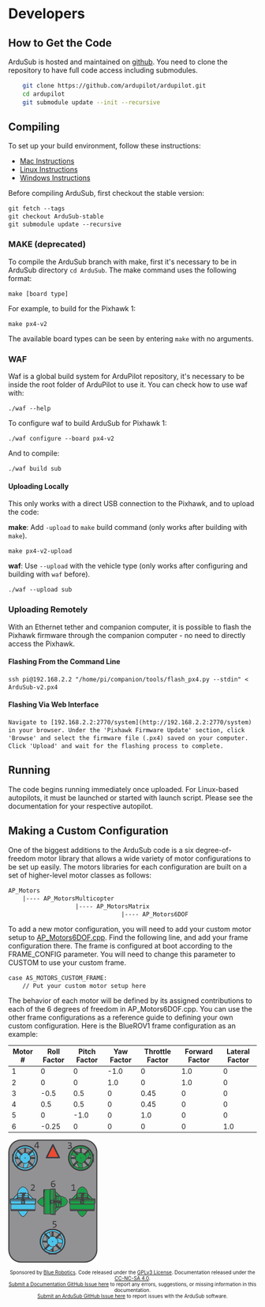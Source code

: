 # Developers

## How to Get the Code

ArduSub is hosted and maintained on [github](https://github.com/ardupilot/ardupilot.git). You need to clone the repository to have full code access including submodules.

```sh
    git clone https://github.com/ardupilot/ardupilot.git
    cd ardupilot
    git submodule update --init --recursive
```

## Compiling

To set up your build environment, follow these instructions:

- [Mac Instructions](http://ardupilot.org/dev/docs/building-setup-mac.html)
- [Linux Instructions](http://ardupilot.org/dev/docs/building-setup-linux.html)
- [Windows Instructions](http://ardupilot.org/dev/docs/building-setup-windows.html)

Before compiling ArduSub, first checkout the stable version:

```
git fetch --tags
git checkout ArduSub-stable
git submodule update --recursive
```

### MAKE (deprecated)
To compile the ArduSub branch with make, first it's necessary to be in ArduSub directory `cd ArduSub`.
The make command uses the following format:

	make [board type]

For example, to build for the Pixhawk 1:

	make px4-v2

The available board types can be seen by entering `make` with no arguments.

### WAF
Waf is a global build system for ArduPilot repository, it's necessary to be inside the root folder of ArduPilot to use it.
You can check how to use waf with:

	./waf --help

To configure waf to build ArduSub for Pixhawk 1:

	./waf configure --board px4-v2

And to compile:

	./waf build sub

#### Uploading Locally

This only works with a direct USB connection to the Pixhawk, and to upload the code:

**make**: Add `-upload` to `make` build command (only works after building with `make`).

	make px4-v2-upload

**waf**: Use `--upload` with the vehicle type (only works after configuring and building with `waf` before).

	./waf --upload sub

### Uploading Remotely

With an Ethernet tether and companion computer, it is possible to flash the Pixhawk firmware through the companion computer - no need to directly access the Pixhawk.

#### Flashing From the Command Line

	ssh pi@192.168.2.2 "/home/pi/companion/tools/flash_px4.py --stdin" < ArduSub-v2.px4

#### Flashing Via Web Interface

	Navigate to [192.168.2.2:2770/system](http://192.168.2.2:2770/system) in your browser. Under the 'Pixhawk Firmware Update' section, click 'Browse' and select the firmware file (.px4) saved on your computer. Click 'Upload' and wait for the flashing process to complete.

## Running

The code begins running immediately once uploaded. For Linux-based autopilots, it must be launched or started with launch script. Please see the documentation for your respective autopilot.

## Making a Custom Configuration

One of the biggest additions to the ArduSub code is a six degree-of-freedom motor library that allows a wide variety of motor configurations to be set up easily. The motors libraries for each configuration are built on a set of higher-level motor classes as follows:

    AP_Motors
        |---- AP_MotorsMulticopter
                       |---- AP_MotorsMatrix
                                    |---- AP_Motors6DOF

To add a new motor configuration, you will need to add your custom motor setup to [AP_Motors6DOF.cpp](https://github.com/bluerobotics/ardusub/blob/master/libraries/AP_Motors/AP_Motors6DOF.cpp). Find the following line, and add your frame configuration there. The frame is configured at boot according to the FRAME_CONFIG parameter. You will need to change this parameter to CUSTOM to use your custom frame.

    case AS_MOTORS_CUSTOM_FRAME:
        // Put your custom motor setup here

The behavior of each motor will be defined by its assigned contributions to each of the 6 degrees of freedom in AP_Motors6DOF.cpp. You can use the other frame configurations as a reference guide to defining your own custom configuration. Here is the BlueROV1 frame configuration as an example:

| Motor # | Roll Factor | Pitch Factor | Yaw Factor | Throttle Factor | Forward Factor | Lateral Factor |
| ------- | ----------- | ------------ | ---------- | --------------- | -------------- | -------------- |
| 1       | 0           | 0            | -1.0       | 0               | 1.0            | 0              |
| 2       | 0           | 0            | 1.0        | 0               | 1.0            | 0              |
| 3       | -0.5        | 0.5          | 0          | 0.45            | 0              | 0              |
| 4       | 0.5         | 0.5          | 0          | 0.45            | 0              | 0              |
| 5       | 0           | -1.0         | 0          | 1.0             | 0              | 0              |
| 6       | -0.25       | 0            | 0          | 0               | 0              | 1.0            |

<img src="/images/bluerov-frame.png" class="img-responsive img-center" style="max-height:250px;">

<p style="font-size:10px; text-align:center">
Sponsored by <a href="http://www.bluerobotics.com/">Blue Robotics</a>. Code released under the <a href="https://github.com/bluerobotics/ardusub/blob/master/COPYING.txt">GPLv3 License</a>. Documentation released under the <a href="https://creativecommons.org/licenses/by-nc-sa/4.0/">CC-NC-SA 4.0</a>.<br />
<a href="https://github.com/bluerobotics/ardusub-docs/issues/">Submit a Documentation GitHub Issue here</a> to report any errors, suggestions, or missing information in this documentation.<br />
<a href="https://github.com/bluerobotics/ardusub/issues/">Submit an ArduSub GitHub Issue here</a> to report issues with the ArduSub software.
</p>
